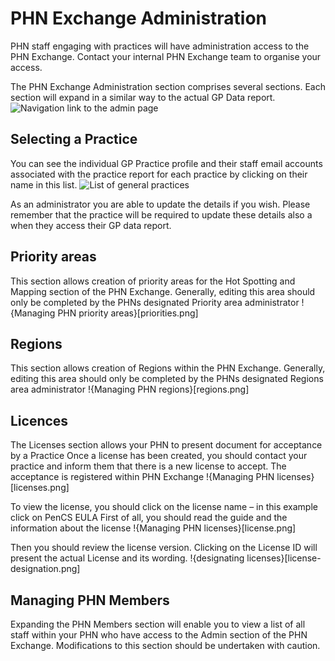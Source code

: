 # PHN Exchange Administration

PHN staff engaging with practices will have administration access to the PHN Exchange. Contact your internal PHN Exchange team to organise your access.

The PHN Exchange Administration section comprises several sections. Each section will expand in a similar way to the actual GP Data report.
![Navigation link to the admin page](admin-nav.png)

## Selecting a Practice
You can see the individual GP Practice profile and their staff email accounts associated with the practice report for each practice by clicking on their name in this list.
![List of general practices](gp-practices.png)

As an administrator you are able to update the details if you wish. 
Please remember that the practice will be required to update these details also a when they access their GP data report.

## Priority areas
This section allows creation of priority areas for the Hot Spotting and Mapping section of the PHN Exchange. Generally, editing this area should only be completed by the PHNs designated Priority area administrator
!{Managing PHN priority areas}[priorities.png]

## Regions
This section allows creation of Regions within the PHN Exchange. Generally, editing this area should only be completed by the PHNs designated Regions area administrator
!{Managing PHN regions}[regions.png]

## Licences
The Licenses section allows your PHN to present document for acceptance by a Practice
Once a license has been created, you should contact your practice and inform them that there is a new license to accept.
The acceptance is registered within PHN Exchange
!{Managing PHN licenses}[licenses.png]

To view the license, you should click on the license name – in this example click on PenCS EULA
First of all, you should read the guide and the information about the license
!{Managing PHN licenses}[license.png]

Then you should review the license version. Clicking on the License ID will present the actual License and its wording.
!{designating licenses}[license-designation.png]

## Managing PHN Members
Expanding the PHN Members section will enable you to view a list of all staff within your PHN who have access to the Admin section of the PHN Exchange. Modifications to this section should be undertaken with caution. 
